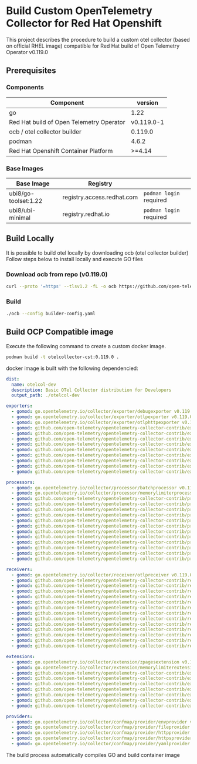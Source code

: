 # Build Custom OpenTelemetry Collector for Red Hat Openshift 

This project describes the procedure to build a custom otel collector (based on official RHEL image) compatible for Red Hat build of Open Telemetry Operator v0.119.0

## Prerequisites

### Components
| Component       | version |
|------------|-----|
| go      | 1.22  |
| Red Hat build of Open Telemetry Operator        | v0.119.0-1  |
| ocb / otel collector builder        | 0.119.0  |
| podman    | 4.6.2  |
| Red Hat Openshift Container Platform    | >=4.14  |

### Base Images
| Base Image       | Registry | |
|------------|------------|------------|
| ubi8/go-toolset:1.22      | registry.access.redhat.com | ```podman login``` required  | 
| ubi8/ubi-minimal      | registry.redhat.io | ```podman login``` required | 


## Build Locally
It is possible to build otel locally by downloading ocb (otel collector builder)
Follow steps below to install locally and execute GO files

### Download ocb from repo (v0.119.0)

```bash
curl --proto '=https' --tlsv1.2 -fL -o ocb https://github.com/open-telemetry/opentelemetry-collector-releases/releases/download/cmd%2Fbuilder%2Fv0.119.0/ocb_0.119.0_linux_amd64
```

### Build

```bash 
./ocb --config builder-config.yaml
```

## Build OCP Compatible image
Execute the following command to create a custom docker image.

```bash
podman build -t otelcollector-cst:0.119.0 .
```

docker image is built with the following dependencied:

```yaml
dist:
  name: otelcol-dev
  description: Basic OTel Collector distribution for Developers
  output_path: ./otelcol-dev

exporters:
  - gomod: go.opentelemetry.io/collector/exporter/debugexporter v0.119.0
  - gomod: go.opentelemetry.io/collector/exporter/otlpexporter v0.119.0
  - gomod: go.opentelemetry.io/collector/exporter/otlphttpexporter v0.119.0
  - gomod: github.com/open-telemetry/opentelemetry-collector-contrib/exporter/prometheusexporter v0.119.0
  - gomod: github.com/open-telemetry/opentelemetry-collector-contrib/exporter/prometheusremotewriteexporter v0.119.0
  - gomod: github.com/open-telemetry/opentelemetry-collector-contrib/exporter/lokiexporter v0.119.0
  - gomod: github.com/open-telemetry/opentelemetry-collector-contrib/exporter/kafkaexporter v0.119.0
  - gomod: github.com/open-telemetry/opentelemetry-collector-contrib/exporter/awscloudwatchlogsexporter v0.119.0
  - gomod: github.com/open-telemetry/opentelemetry-collector-contrib/exporter/awsemfexporter v0.119.0
  - gomod: github.com/open-telemetry/opentelemetry-collector-contrib/exporter/awsxrayexporter v0.119.0
  - gomod: github.com/open-telemetry/opentelemetry-collector-contrib/exporter/loadbalancingexporter v0.119.0
  - gomod: github.com/open-telemetry/opentelemetry-collector-contrib/exporter/fileexporter v0.119.0

processors:
  - gomod: go.opentelemetry.io/collector/processor/batchprocessor v0.119.0
  - gomod: go.opentelemetry.io/collector/processor/memorylimiterprocessor v0.119.0
  - gomod: github.com/open-telemetry/opentelemetry-collector-contrib/processor/attributesprocessor v0.119.0
  - gomod: github.com/open-telemetry/opentelemetry-collector-contrib/processor/resourceprocessor v0.119.0
  - gomod: github.com/open-telemetry/opentelemetry-collector-contrib/processor/spanprocessor v0.119.0
  - gomod: github.com/open-telemetry/opentelemetry-collector-contrib/processor/k8sattributesprocessor v0.119.0
  - gomod: github.com/open-telemetry/opentelemetry-collector-contrib/processor/resourcedetectionprocessor v0.119.0
  - gomod: github.com/open-telemetry/opentelemetry-collector-contrib/processor/filterprocessor v0.119.0
  - gomod: github.com/open-telemetry/opentelemetry-collector-contrib/processor/routingprocessor v0.119.0
  - gomod: github.com/open-telemetry/opentelemetry-collector-contrib/processor/cumulativetodeltaprocessor v0.119.0
  - gomod: github.com/open-telemetry/opentelemetry-collector-contrib/processor/groupbyattrsprocessor v0.119.0
  - gomod: github.com/open-telemetry/opentelemetry-collector-contrib/processor/transformprocessor v0.119.0
  - gomod: github.com/open-telemetry/opentelemetry-collector-contrib/processor/tailsamplingprocessor v0.119.0
  - gomod: github.com/open-telemetry/opentelemetry-collector-contrib/processor/probabilisticsamplerprocessor v0.119.0

receivers:
  - gomod: go.opentelemetry.io/collector/receiver/otlpreceiver v0.119.0
  - gomod: github.com/open-telemetry/opentelemetry-collector-contrib/receiver/jaegerreceiver v0.119.0
  - gomod: github.com/open-telemetry/opentelemetry-collector-contrib/receiver/hostmetricsreceiver v0.119.0
  - gomod: github.com/open-telemetry/opentelemetry-collector-contrib/receiver/opencensusreceiver v0.119.0
  - gomod: github.com/open-telemetry/opentelemetry-collector-contrib/receiver/prometheusreceiver v0.119.0
  - gomod: github.com/open-telemetry/opentelemetry-collector-contrib/receiver/zipkinreceiver v0.119.0
  - gomod: github.com/open-telemetry/opentelemetry-collector-contrib/receiver/kafkareceiver v0.119.0
  - gomod: github.com/open-telemetry/opentelemetry-collector-contrib/receiver/filelogreceiver v0.119.0
  - gomod: github.com/open-telemetry/opentelemetry-collector-contrib/receiver/journaldreceiver v0.119.0
  - gomod: github.com/open-telemetry/opentelemetry-collector-contrib/receiver/k8seventsreceiver v0.119.0
  - gomod: github.com/open-telemetry/opentelemetry-collector-contrib/receiver/kubeletstatsreceiver v0.119.0
  - gomod: github.com/open-telemetry/opentelemetry-collector-contrib/receiver/k8sclusterreceiver v0.119.0
  - gomod: github.com/open-telemetry/opentelemetry-collector-contrib/receiver/k8sobjectsreceiver v0.119.0
  - gomod: github.com/open-telemetry/opentelemetry-collector-contrib/receiver/otlpjsonfilereceiver v0.119.0

extensions:
  - gomod: go.opentelemetry.io/collector/extension/zpagesextension v0.119.0
  - gomod: go.opentelemetry.io/collector/extension/memorylimiterextension v0.119.0
  - gomod: github.com/open-telemetry/opentelemetry-collector-contrib/extension/jaegerremotesampling v0.119.0
  - gomod: github.com/open-telemetry/opentelemetry-collector-contrib/extension/healthcheckextension v0.119.0
  - gomod: github.com/open-telemetry/opentelemetry-collector-contrib/extension/pprofextension v0.119.0
  - gomod: github.com/open-telemetry/opentelemetry-collector-contrib/extension/oauth2clientauthextension v0.119.0
  - gomod: github.com/open-telemetry/opentelemetry-collector-contrib/extension/oidcauthextension v0.119.0
  - gomod: github.com/open-telemetry/opentelemetry-collector-contrib/extension/bearertokenauthextension v0.119.0
  - gomod: github.com/open-telemetry/opentelemetry-collector-contrib/extension/storage/filestorage v0.119.0

providers:
  - gomod: go.opentelemetry.io/collector/confmap/provider/envprovider v1.18.0
  - gomod: go.opentelemetry.io/collector/confmap/provider/fileprovider v1.18.0
  - gomod: go.opentelemetry.io/collector/confmap/provider/httpprovider v1.18.0
  - gomod: go.opentelemetry.io/collector/confmap/provider/httpsprovider v1.18.0
  - gomod: go.opentelemetry.io/collector/confmap/provider/yamlprovider v1.18.0
```


The build process automatically compiles GO and build container image